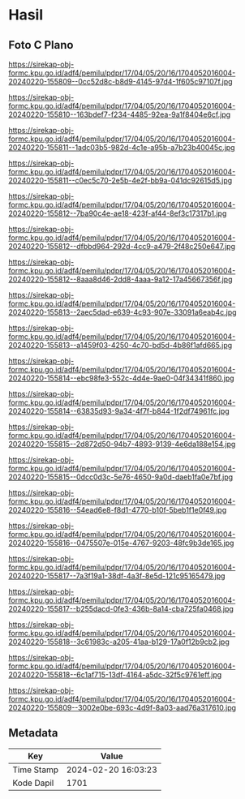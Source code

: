 # Hasil

## Foto C Plano

https://sirekap-obj-formc.kpu.go.id/adf4/pemilu/pdpr/17/04/05/20/16/1704052016004-20240220-155809--0cc52d8c-b8d9-4145-97d4-1f605c97107f.jpg

https://sirekap-obj-formc.kpu.go.id/adf4/pemilu/pdpr/17/04/05/20/16/1704052016004-20240220-155810--163bdef7-f234-4485-92ea-9a1f8404e6cf.jpg

https://sirekap-obj-formc.kpu.go.id/adf4/pemilu/pdpr/17/04/05/20/16/1704052016004-20240220-155811--1adc03b5-982d-4c1e-a95b-a7b23b40045c.jpg

https://sirekap-obj-formc.kpu.go.id/adf4/pemilu/pdpr/17/04/05/20/16/1704052016004-20240220-155811--c0ec5c70-2e5b-4e2f-bb9a-041dc92615d5.jpg

https://sirekap-obj-formc.kpu.go.id/adf4/pemilu/pdpr/17/04/05/20/16/1704052016004-20240220-155812--7ba90c4e-ae18-423f-af44-8ef3c17317b1.jpg

https://sirekap-obj-formc.kpu.go.id/adf4/pemilu/pdpr/17/04/05/20/16/1704052016004-20240220-155812--dfbbd964-292d-4cc9-a479-2f48c250e647.jpg

https://sirekap-obj-formc.kpu.go.id/adf4/pemilu/pdpr/17/04/05/20/16/1704052016004-20240220-155812--8aaa8d46-2dd8-4aaa-9a12-17a45667356f.jpg

https://sirekap-obj-formc.kpu.go.id/adf4/pemilu/pdpr/17/04/05/20/16/1704052016004-20240220-155813--2aec5dad-e639-4c93-907e-33091a6eab4c.jpg

https://sirekap-obj-formc.kpu.go.id/adf4/pemilu/pdpr/17/04/05/20/16/1704052016004-20240220-155813--a1459f03-4250-4c70-bd5d-4b86f1afd665.jpg

https://sirekap-obj-formc.kpu.go.id/adf4/pemilu/pdpr/17/04/05/20/16/1704052016004-20240220-155814--ebc98fe3-552c-4d4e-9ae0-04f34341f860.jpg

https://sirekap-obj-formc.kpu.go.id/adf4/pemilu/pdpr/17/04/05/20/16/1704052016004-20240220-155814--63835d93-9a34-4f7f-b844-1f2df74961fc.jpg

https://sirekap-obj-formc.kpu.go.id/adf4/pemilu/pdpr/17/04/05/20/16/1704052016004-20240220-155815--2d872d50-94b7-4893-9139-4e6da188e154.jpg

https://sirekap-obj-formc.kpu.go.id/adf4/pemilu/pdpr/17/04/05/20/16/1704052016004-20240220-155815--0dcc0d3c-5e76-4650-9a0d-daeb1fa0e7bf.jpg

https://sirekap-obj-formc.kpu.go.id/adf4/pemilu/pdpr/17/04/05/20/16/1704052016004-20240220-155816--54ead6e8-f8d1-4770-b10f-5beb1f1e0f49.jpg

https://sirekap-obj-formc.kpu.go.id/adf4/pemilu/pdpr/17/04/05/20/16/1704052016004-20240220-155816--0475507e-015e-4767-9203-48fc9b3de165.jpg

https://sirekap-obj-formc.kpu.go.id/adf4/pemilu/pdpr/17/04/05/20/16/1704052016004-20240220-155817--7a3f19a1-38df-4a3f-8e5d-121c95165479.jpg

https://sirekap-obj-formc.kpu.go.id/adf4/pemilu/pdpr/17/04/05/20/16/1704052016004-20240220-155817--b255dacd-0fe3-436b-8a14-cba725fa0468.jpg

https://sirekap-obj-formc.kpu.go.id/adf4/pemilu/pdpr/17/04/05/20/16/1704052016004-20240220-155818--3c61983c-a205-41aa-b129-17a0f12b9cb2.jpg

https://sirekap-obj-formc.kpu.go.id/adf4/pemilu/pdpr/17/04/05/20/16/1704052016004-20240220-155818--6c1af715-13df-4164-a5dc-32f5c9761eff.jpg

https://sirekap-obj-formc.kpu.go.id/adf4/pemilu/pdpr/17/04/05/20/16/1704052016004-20240220-155809--3002e0be-693c-4d9f-8a03-aad76a317610.jpg


## Metadata

| Key        | Value               |
| ---------- | ------------------- |
| Time Stamp | 2024-02-20 16:03:23 |
| Kode Dapil | 1701                |



